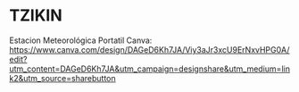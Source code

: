 # TZIKIN
Estacion Meteorológica Portatil
Canva: https://www.canva.com/design/DAGeD6Kh7JA/Viy3aJr3xcU9ErNxvHPG0A/edit?utm_content=DAGeD6Kh7JA&utm_campaign=designshare&utm_medium=link2&utm_source=sharebutton

